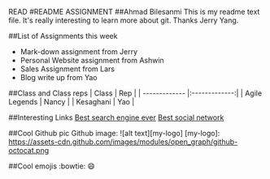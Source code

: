 READ
#README ASSIGNMENT
##Ahmad Bilesanmi
This is my readme text file. It's really interesting to learn more about git. Thanks Jerry Yang.

##List of Assignments this week
* Mark-down assignment from Jerry
* Personal Website assignment from Ashwin
* Sales Assignment from Lars
* Blog write up from Yao

##Class and Class reps
| Class        | Rep           | 
| ------------- |:-------------:| 
| Agile Legends      | Nancy | 
| Kesaghani | Yao      | 

##Interesting Links
[Best search engine ever](https://www.google.com)
[Best social network](https://www.facebook.com)

##Cool Github pic
Github image:
![alt text][my-logo]
[my-logo]: https://assets-cdn.github.com/images/modules/open_graph/github-octocat.png

##Cool emojis
 :bowtie:
 :smile:
 
